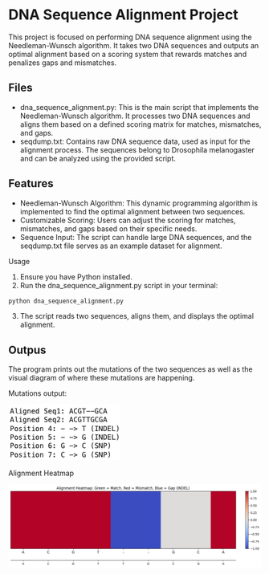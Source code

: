 # DNA Sequence Alignment Project

This project is focused on performing DNA sequence alignment using the Needleman-Wunsch algorithm. It takes two DNA sequences and outputs an optimal alignment based on a scoring system that rewards matches and penalizes gaps and mismatches.

## Files
* dna_sequence_alignment.py: This is the main script that implements the Needleman-Wunsch algorithm. It processes two DNA sequences and aligns them based on a defined scoring matrix for matches, mismatches, and gaps.
* seqdump.txt: Contains raw DNA sequence data, used as input for the alignment process. The sequences belong to Drosophila melanogaster and can be analyzed using the provided script.

## Features
* Needleman-Wunsch Algorithm: This dynamic programming algorithm is implemented to find the optimal alignment between two sequences.
* Customizable Scoring: Users can adjust the scoring for matches, mismatches, and gaps based on their specific needs.
* Sequence Input: The script can handle large DNA sequences, and the seqdump.txt file serves as an example dataset for alignment.

Usage
1. Ensure you have Python installed.
2. Run the dna_sequence_alignment.py script in your terminal:
```markdown
python dna_sequence_alignment.py
```
3. The script reads two sequences, aligns them, and displays the optimal alignment.


## Outpus
The program prints out the mutations of the two sequences as well as the visual diagram of where these mutations are happening. 

Mutations output:

![Mutations](images/mutations.png)

Alignment Heatmap

![Alignment Diagram](images/alignment_heatmap.png)
